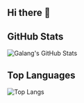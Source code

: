 ## Hi there 👋
## GitHub Stats
![Galang's GitHub Stats](https://github-readme-stats.vercel.app/api?username=haikalrafifas&show_icons=true&theme=merko) 
## Top Languages

![Top Langs](https://github-readme-stats.vercel.app/api/top-langs/?username=galang72&layout=donut&theme=merko)
<!--
**galang72/galang72** is a ✨ _special_ ✨ repository because its `README.md` (this file) appears on your GitHub profile.

Here are some ideas to get you started:

- 🔭 I’m currently working on ...
- 🌱 I’m currently learning ...
- 👯 I’m looking to collaborate on ...
- 🤔 I’m looking for help with ...
- 💬 Ask me about ...
- 📫 How to reach me: ...
- 😄 Pronouns: ...
- ⚡ Fun fact: ...
-->
